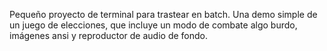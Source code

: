 Pequeño proyecto de terminal para trastear en batch. Una demo simple de un juego de elecciones, que incluye un modo de combate algo burdo, imágenes ansi y reproductor de audio de fondo.
